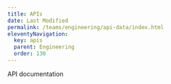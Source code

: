 ```yaml
---
title: APIs
date: Last Modified 
permalink: /teams/engineering/api-data/index.html
eleventyNavigation:
  key: apis
  parent: Engineering
  order: 130
---
```



API documentation



